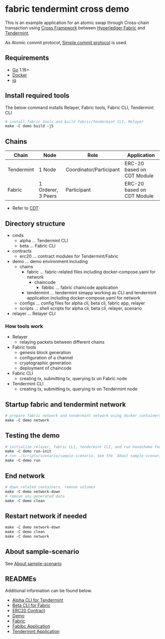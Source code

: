 # fabric tendermint cross demo

This is an example application for an atomic swap through Cross-chain transaction using [Cross Framework](https://github.com/datachainlab/cross) between [Hyperledger Fabric](https://github.com/hyperledger/fabric) and [Tendermint](https://github.com/tendermint/tendermint). 

As Atomic commit protocol, [Simple commit protocol](https://datachainlab.github.io/cross-docs/architecture/atomic-commit-protocol/#simple-commit-protocol) is used.

## Requirements
- [Go](https://go.dev/) 1.16+
- [Docker](https://www.docker.com/products/docker-desktop)
- [jq](https://stedolan.github.io/jq/)

## Install required tools
The below command installs Relayer, Fabric tools, Fabric CLI, Tendermint CLI
```Makefile
# install fabric tools and build Fabric/Tendermint CLI, Relayer
make -C demo build -j5
```

## Chains
| Chain        | Node               | Role                    | Application                |
|--------------|--------------------|-------------------------|----------------------------|
| Tendermint   | 1 Node             | Coordinator/Participant | ERC-20 based on CDT Module |
| Fabric       | 1 Orderer, 3 Peers | Participant             | ERC-20 based on CDT Module |

- Refer to [CDT](https://github.com/datachainlab/cross-cdt)

## Directory structure
- cmds
  - alpha ... Tendermint CLI
  - beta ... Fabric CLI
- contracts
  - erc20 ... contract modules for Tendermint/Fabric
- demo ... demo environment including 
  - chains
    - fabric ... fabric-related files including docker-compose.yaml for network
      - chaincode
        - fabibc ... fabric chaincode application
    - tendermint ... tendermint simapp working as CLI and tendermint application including docker-compose.yaml for network
  - configs ... config files for alpha cli, beta cli, fabric app, relayer
  - scripts ... shell scripts for alpha cli, beta cli, relayer, scenario
- relayer ... Relayer CLI

### How tools work 
- Relayer 
  - relaying packets between different chains
- Fabric tools 
  - genesis block generation
  - configuration of a channel
  - cryptographic generation
  - deployment of chaincode
- Fabric CLI
  - creating tx, submitting tx, querying tx on Fabric node
- Tendermint CLI
  - creating tx, submitting tx, querying tx on Tendermint node

## Startup fabric and tendermint network
```Makefile
# prepare fabric network and tendermint network using docker containers
make -C demo network
```

## Testing the demo
```Makefile
# initialize relayer, fabric CLI, tendermint CLI, and run handshake for IBC between fabric and tendermint by creating transactions.
make -C demo run-init
# run ./scripts/scenario/sample-scenario. See the `About sample-scenario` section for more detail.
make -C demo run
```

## End network
```Makefile
# down related containers, remove volumes
make -C demo network-down
# remove any generated data
make -C demo clean
```

## Restart network if needed
```Makefile
make -C demo network-down
make -C demo clean
make -C demo network
```

## About sample-scenario
See [About sample-scenario](https://github.com/datachainlab/fabric-tendermint-cross-demo/tree/main/demo#about-sample-scenario)

## READMEs
Additional information can be found below.

- [Alpha CLI for Tendermint](https://github.com/datachainlab/fabric-tendermint-cross-demo/tree/main/cmds/alpha)
- [Beta CLI for Fabric](https://github.com/datachainlab/fabric-tendermint-cross-demo/tree/main/cmds/beta)
- [ERC20 Contract](https://github.com/datachainlab/fabric-tendermint-cross-demo/tree/main/contracts/erc20)
- [Demo](https://github.com/datachainlab/fabric-tendermint-cross-demo/tree/main/demo)
- [Fabric](https://github.com/datachainlab/fabric-tendermint-cross-demo/tree/main/demo/chains/fabric)
- [Fabibc Application](https://github.com/datachainlab/fabric-tendermint-cross-demo/tree/main/demo/chains/fabric/chaincode/fabibc)
- [Tendermint Application](https://github.com/datachainlab/fabric-tendermint-cross-demo/tree/main/demo/chains/tendermint)
